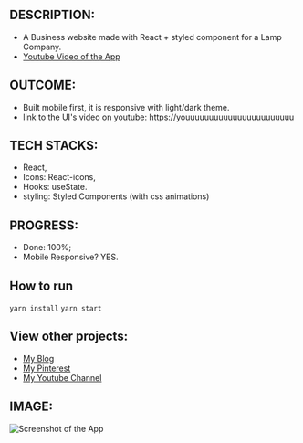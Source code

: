 ## DESCRIPTION:
- A Business website made with React + styled component for a Lamp Company.
- [Youtube Video of the App](https://youuuuuuuuuu)

## OUTCOME:
- Built mobile first, it is responsive with light/dark theme.
- link to the UI's video on youtube: https://youuuuuuuuuuuuuuuuuuuuuuu

## TECH STACKS:
- React,
- Icons: React-icons,
- Hooks: useState.
- styling: Styled Components (with css animations)

## PROGRESS:
- Done: 100%;
- Mobile Responsive? YES.

## How to run
`yarn install`
`yarn start`
## View other projects:
- [My Blog](https://hashnode.com/@marizoo)
- [My Pinterest](https://pin.it/16vGwjy)
- [My Youtube Channel](https://www.youtube.com/channel/UCfkbnM9WvHD3mjecBiGHCBQ/playlists)


## IMAGE:
![Screenshot of the App](./screenshots/50000000000000000000000000000000000)